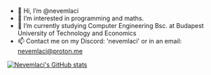 - 👋 Hi, I’m @nevemlaci
- 👀 I’m interested in programming and maths.
- 🌱 I’m currently studying Computer Engineering Bsc. at Budapest University of Technology and Economics
- 📫 Contact me on my Discord: 'nevemlaci' or in an email: nevemlaci@proton.me

[![Nevemlaci's GitHub stats](https://github-readme-stats-two-navy-28.vercel.app/api/top-langs?username=nevemlaci&show_icons=true&theme=dark&layout=compact)](https://github.com/anuraghazra/github-readme-stats)

<!---
nevemlaci/nevemlaci is a ✨ special ✨ repository because its `README.md` (this file) appears on your GitHub profile.
You can click the Preview link to take a look at your changes.
--->
